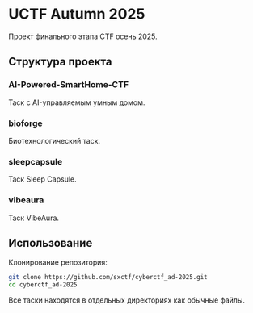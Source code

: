 # UCTF Autumn 2025

Проект финального этапа CTF осень 2025.

## Структура проекта

### AI-Powered-SmartHome-CTF
Таск с AI-управляемым умным домом.

### bioforge
Биотехнологический таск.

### sleepcapsule
Таск Sleep Capsule.

### vibeaura
Таск VibeAura.

## Использование

Клонирование репозитория:
```bash
git clone https://github.com/sxctf/cyberctf_ad-2025.git
cd cyberctf_ad-2025
```

Все таски находятся в отдельных директориях как обычные файлы.
